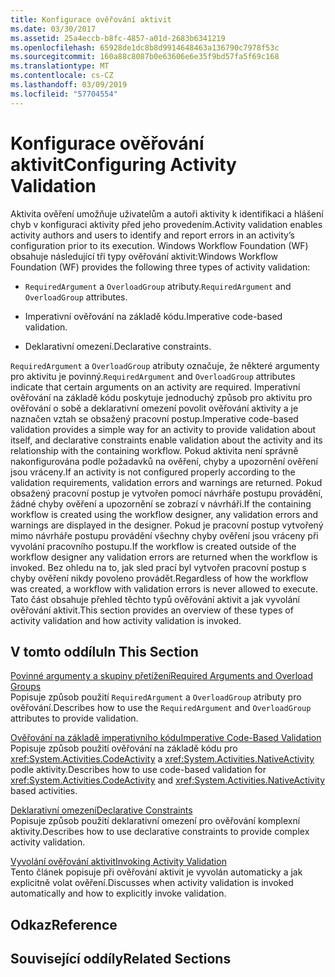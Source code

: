```yaml
---
title: Konfigurace ověřování aktivit
ms.date: 03/30/2017
ms.assetid: 25a4eccb-b8fc-4857-a01d-2683b6341219
ms.openlocfilehash: 65928de1dc8b8d9914648463a136790c7978f53c
ms.sourcegitcommit: 160a88c8087b0e63606e6e35f9bd57fa5f69c168
ms.translationtype: MT
ms.contentlocale: cs-CZ
ms.lasthandoff: 03/09/2019
ms.locfileid: "57704554"
---
```

# <a name="configuring-activity-validation"></a><span data-ttu-id="54d81-102">Konfigurace ověřování aktivit</span><span class="sxs-lookup"><span data-stu-id="54d81-102">Configuring Activity Validation</span></span>
<span data-ttu-id="54d81-103">Aktivita ověření umožňuje uživatelům a autoři aktivity k identifikaci a hlášení chyb v konfiguraci aktivity před jeho provedením.</span><span class="sxs-lookup"><span data-stu-id="54d81-103">Activity validation enables activity authors and users to identify and report errors in an activity’s configuration prior to its execution.</span></span> <span data-ttu-id="54d81-104">Windows Workflow Foundation (WF) obsahuje následující tři typy ověřování aktivit:</span><span class="sxs-lookup"><span data-stu-id="54d81-104">Windows Workflow Foundation (WF) provides the following three types of activity validation:</span></span>  
  
-   <span data-ttu-id="54d81-105">`RequiredArgument` a `OverloadGroup` atributy.</span><span class="sxs-lookup"><span data-stu-id="54d81-105">`RequiredArgument` and `OverloadGroup` attributes.</span></span>  
  
-   <span data-ttu-id="54d81-106">Imperativní ověřování na základě kódu.</span><span class="sxs-lookup"><span data-stu-id="54d81-106">Imperative code-based validation.</span></span>  
  
-   <span data-ttu-id="54d81-107">Deklarativní omezení.</span><span class="sxs-lookup"><span data-stu-id="54d81-107">Declarative constraints.</span></span>  
  
 <span data-ttu-id="54d81-108">`RequiredArgument` a `OverloadGroup` atributy označuje, že některé argumenty pro aktivitu je povinný.</span><span class="sxs-lookup"><span data-stu-id="54d81-108">`RequiredArgument` and `OverloadGroup` attributes indicate that certain arguments on an activity are required.</span></span> <span data-ttu-id="54d81-109">Imperativní ověřování na základě kódu poskytuje jednoduchý způsob pro aktivitu pro ověřování o sobě a deklarativní omezení povolit ověřování aktivity a je naznačen vztah se obsažený pracovní postup.</span><span class="sxs-lookup"><span data-stu-id="54d81-109">Imperative code-based validation provides a simple way for an activity to provide validation about itself, and declarative constraints enable validation about the activity and its relationship with the containing workflow.</span></span> <span data-ttu-id="54d81-110">Pokud aktivita není správně nakonfigurována podle požadavků na ověření, chyby a upozornění ověření jsou vráceny.</span><span class="sxs-lookup"><span data-stu-id="54d81-110">If an activity is not configured properly according to the validation requirements, validation errors and warnings are returned.</span></span> <span data-ttu-id="54d81-111">Pokud obsažený pracovní postup je vytvořen pomocí návrháře postupu provádění, žádné chyby ověření a upozornění se zobrazí v návrháři.</span><span class="sxs-lookup"><span data-stu-id="54d81-111">If the containing workflow is created using the workflow designer, any validation errors and warnings are displayed in the designer.</span></span> <span data-ttu-id="54d81-112">Pokud je pracovní postup vytvořený mimo návrháře postupu provádění všechny chyby ověření jsou vráceny při vyvolání pracovního postupu.</span><span class="sxs-lookup"><span data-stu-id="54d81-112">If the workflow is created outside of the workflow designer any validation errors are returned when the workflow is invoked.</span></span> <span data-ttu-id="54d81-113">Bez ohledu na to, jak sled prací byl vytvořen pracovní postup s chyby ověření nikdy povoleno provádět.</span><span class="sxs-lookup"><span data-stu-id="54d81-113">Regardless of how the workflow was created, a workflow with validation errors is never allowed to execute.</span></span> <span data-ttu-id="54d81-114">Tato část obsahuje přehled těchto typů ověřování aktivit a jak vyvolání ověřování aktivit.</span><span class="sxs-lookup"><span data-stu-id="54d81-114">This section provides an overview of these types of activity validation and how activity validation is invoked.</span></span>  
  
## <a name="in-this-section"></a><span data-ttu-id="54d81-115">V tomto oddílu</span><span class="sxs-lookup"><span data-stu-id="54d81-115">In This Section</span></span>  
 [<span data-ttu-id="54d81-116">Povinné argumenty a skupiny přetížení</span><span class="sxs-lookup"><span data-stu-id="54d81-116">Required Arguments and Overload Groups</span></span>](required-arguments-and-overload-groups.md)  
 <span data-ttu-id="54d81-117">Popisuje způsob použití `RequiredArgument` a `OverloadGroup` atributy pro ověřování.</span><span class="sxs-lookup"><span data-stu-id="54d81-117">Describes how to use the `RequiredArgument` and `OverloadGroup` attributes to provide validation.</span></span>  
  
 [<span data-ttu-id="54d81-118">Ověřování na základě imperativního kódu</span><span class="sxs-lookup"><span data-stu-id="54d81-118">Imperative Code-Based Validation</span></span>](imperative-code-based-validation.md)  
 <span data-ttu-id="54d81-119">Popisuje způsob použití ověřování na základě kódu pro <xref:System.Activities.CodeActivity> a <xref:System.Activities.NativeActivity> podle aktivity.</span><span class="sxs-lookup"><span data-stu-id="54d81-119">Describes how to use code-based validation for <xref:System.Activities.CodeActivity> and <xref:System.Activities.NativeActivity> based activities.</span></span>  
  
 [<span data-ttu-id="54d81-120">Deklarativní omezení</span><span class="sxs-lookup"><span data-stu-id="54d81-120">Declarative Constraints</span></span>](declarative-constraints.md)  
 <span data-ttu-id="54d81-121">Popisuje způsob použití deklarativní omezení pro ověřování komplexní aktivity.</span><span class="sxs-lookup"><span data-stu-id="54d81-121">Describes how to use declarative constraints to provide complex activity validation.</span></span>  
  
 [<span data-ttu-id="54d81-122">Vyvolání ověřování aktivit</span><span class="sxs-lookup"><span data-stu-id="54d81-122">Invoking Activity Validation</span></span>](invoking-activity-validation.md)  
 <span data-ttu-id="54d81-123">Tento článek popisuje při ověřování aktivit je vyvolán automaticky a jak explicitně volat ověření.</span><span class="sxs-lookup"><span data-stu-id="54d81-123">Discusses when activity validation is invoked automatically and how to explicitly invoke validation.</span></span>  
  
## <a name="reference"></a><span data-ttu-id="54d81-124">Odkaz</span><span class="sxs-lookup"><span data-stu-id="54d81-124">Reference</span></span>  
  
## <a name="related-sections"></a><span data-ttu-id="54d81-125">Související oddíly</span><span class="sxs-lookup"><span data-stu-id="54d81-125">Related Sections</span></span>
